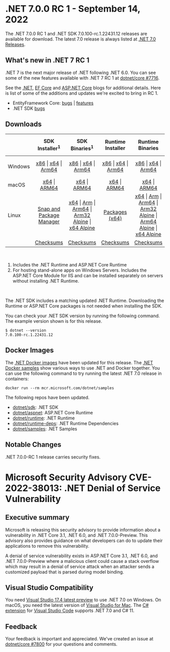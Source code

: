 # .NET 7.0.0 RC 1  - September 14, 2022

The .NET 7.0.0 RC 1 and .NET SDK 7.0.100-rc.1.22431.12 releases are available for download. The latest 7.0 release is always listed at [.NET 7.0 Releases](../README.md).

## What's new in .NET 7 RC 1

.NET 7 is the next major release of .NET following .NET 6.0. You can see some of the new features available with .NET 7 RC 1 at [dotnet/core #7716](https://github.com/dotnet/core/issues/7716).

See the [.NET][dotnet-blog], [EF Core][ef-blog] and [ASP.NET Core][aspnet-blog] blogs for additional details.
Here is list of some of the additions and updates we're excited to bring in RC 1.

* EntityFramework Core: [bugs][ef_bugs] | [features][ef_features]
* .NET SDK [bugs][sdk_bugs]

## Downloads

|           | SDK Installer<sup>1</sup>                        | SDK Binaries<sup>1</sup>                 | Runtime Installer                                        | Runtime Binaries                                 | ASP.NET Core Runtime           |Windows Desktop Runtime          |
| --------- | :------------------------------------------:     | :----------------------:                 | :---------------------------:                            | :-------------------------:                      | :-----------------:            | :-----------------:            |
| Windows   | [x86][dotnet-sdk-win-x86.exe] \| [x64][dotnet-sdk-win-x64.exe] \| [Arm64][dotnet-sdk-win-arm64.exe] | [x86][dotnet-sdk-win-x86.zip] \| [x64][dotnet-sdk-win-x64.zip] \|  [Arm64][dotnet-sdk-win-arm64.zip] | [x86][dotnet-runtime-win-x86.exe] \| [x64][dotnet-runtime-win-x64.exe] \| [Arm64][dotnet-runtime-win-arm64.exe] | [x86][dotnet-runtime-win-x86.zip] \| [x64][dotnet-runtime-win-x64.zip] \| [Arm64][dotnet-runtime-win-arm64.zip] | [x86][aspnetcore-runtime-win-x86.exe] \| [x64][aspnetcore-runtime-win-x64.exe] \|<br/> [Hosting Bundle][dotnet-hosting-win.exe]<sup>2</sup> | [x86][windowsdesktop-runtime-win-x86.exe] \| [x64][windowsdesktop-runtime-win-x64.exe] \| [Arm64][windowsdesktop-runtime-win-arm64.exe] |
| macOS     | [x64][dotnet-sdk-osx-x64.pkg] \| [ARM64][dotnet-sdk-osx-arm64.pkg] | [x64][dotnet-sdk-osx-x64.tar.gz] \| [ARM64][dotnet-sdk-osx-arm64.tar.gz]  | [x64][dotnet-runtime-osx-x64.pkg] \| [ARM64][dotnet-runtime-osx-arm64.pkg] | [x64][dotnet-runtime-osx-x64.tar.gz] \| [ARM64][dotnet-runtime-osx-arm64.tar.gz]| [x64][aspnetcore-runtime-osx-x64.tar.gz] \| [ARM64][aspnetcore-runtime-osx-arm64.tar.gz] | - |<sup>1</sup>
| Linux     |  [Snap and Package Manager](../install-linux.md)  | [x64][dotnet-sdk-linux-x64.tar.gz] \| [Arm][dotnet-sdk-linux-arm.tar.gz]  \| [Arm64][dotnet-sdk-linux-arm64.tar.gz] \| [Arm32 Alpine][dotnet-sdk-linux-musl-arm.tar.gz]  \| [x64 Alpine][dotnet-sdk-linux-musl-x64.tar.gz] | [Packages (x64)][linux-packages] | [x64][dotnet-runtime-linux-x64.tar.gz] \| [Arm][dotnet-runtime-linux-arm.tar.gz] \| [Arm64][dotnet-runtime-linux-arm64.tar.gz] \| [Arm32 Alpine][dotnet-runtime-linux-musl-arm.tar.gz] \| [Arm64 Alpine][dotnet-runtime-linux-musl-arm64.tar.gz] \| [x64 Alpine][dotnet-runtime-linux-musl-x64.tar.gz]  | [x64][aspnetcore-runtime-linux-x64.tar.gz]<sup>1</sup>  \| [Arm][aspnetcore-runtime-linux-arm.tar.gz]<sup>1</sup> \| [Arm64][aspnetcore-runtime-linux-arm64.tar.gz]<sup>1</sup> \| [x64 Alpine][aspnetcore-runtime-linux-musl-x64.tar.gz] | - | <sup>1</sup> |
|  | [Checksums][checksums-sdk]                             | [Checksums][checksums-sdk]                                      | [Checksums][checksums-runtime]                             | [Checksums][checksums-runtime]  | [Checksums][checksums-runtime]  | [Checksums][checksums-runtime]

</br>

1. Includes the .NET Runtime and ASP.NET Core Runtime
2. For hosting stand-alone apps on Windows Servers. Includes the ASP.NET Core Module for IIS and can be installed separately on servers without installing .NET Runtime.

</br>

The .NET SDK includes a matching updated .NET Runtime. Downloading the Runtime or ASP.NET Core packages is not needed when installing the SDK.

You can check your .NET SDK version by running the following command. The example version shown is for this release.

```console
$ dotnet --version
7.0.100-rc.1.22431.12
```

## Docker Images

The [.NET Docker images](https://hub.docker.com/_/microsoft-dotnet) have been updated for this release. The [.NET Docker samples](https://github.com/dotnet/dotnet-docker/blob/main/samples/README.md) show various ways to use .NET and Docker together. You can use the following command to try running the latest .NET 7.0 release in containers:

```console
docker run --rm mcr.microsoft.com/dotnet/samples
```

The following repos have been updated.

* [dotnet/sdk](https://hub.docker.com/_/microsoft-dotnet-sdk/): .NET SDK
* [dotnet/aspnet](https://hub.docker.com/_/microsoft-dotnet-aspnet/): ASP.NET Core Runtime
* [dotnet/runtime](https://hub.docker.com/_/microsoft-dotnet-runtime/): .NET Runtime
* [dotnet/runtime-deps](https://hub.docker.com/_/microsoft-dotnet-runtime-deps/): .NET Runtime Dependencies
* [dotnet/samples](https://hub.docker.com/_/microsoft-dotnet-samples/): .NET Samples

## Notable Changes
.NET 7.0.0-RC 1 release carries security fixes.

# Microsoft Security Advisory CVE-2022-38013: .NET Denial of Service Vulnerability

## <a name="executive-summary"></a>Executive summary

Microsoft is releasing this security advisory to provide information about a vulnerability in .NET Core 3.1, .NET 6.0, and .NET 7.0.0-Preview. This advisory also provides guidance on what developers can do to update their applications to remove this vulnerability.

A denial of service vulnerability exists in ASP.NET Core 3.1, .NET 6.0, and .NET 7.0.0-Preview where a malicious client could cause a stack overflow which may result in a denial of service attack when an attacker sends a customized payload that is parsed during model binding.

## Visual Studio Compatibility

You need [Visual Studio 17.4 latest preview](https://visualstudio.microsoft.com) to use .NET 7.0 on Windows. On macOS, you need the latest version of [Visual Studio for Mac](https://visualstudio.microsoft.com/vs/mac/). The [C# extension](https://code.visualstudio.com/docs/languages/dotnet) for [Visual Studio Code](https://code.visualstudio.com/) supports .NET 7.0 and C# 11.


## Feedback

Your feedback is important and appreciated. We've created an issue at [dotnet/core #7800](https://github.com/dotnet/core/issues/7800) for your questions and comments.

[blob-runtime]: https://dotnetcli.blob.core.windows.net/dotnet/Runtime/
[blob-sdk]: https://dotnetcli.blob.core.windows.net/dotnet/Sdk/
[release-notes]: https://github.com/dotnet/core/blob/main/release-notes/7.0/preview/7.0.0-rc.1.md

[checksums-runtime]: https://dotnetcli.blob.core.windows.net/dotnet/checksums/7.0.0-rc.1-sha.txt
[checksums-sdk]: https://dotnetcli.blob.core.windows.net/dotnet/checksums/7.0.0-rc.1-sha.txt

[linux-install]: https://github.com/dotnet/core/blob/main/release-notes/7.0/install-linux.md
[linux-setup]: https://github.com/dotnet/core/blob/main/Documentation/linux-setup.md

[dotnet-blog]:  https://devblogs.microsoft.com/dotnet/announcing-dotnet-7-rc-1/
[aspnet-blog]: https://devblogs.microsoft.com/dotnet/asp-net-core-updates-in-dotnet-7-rc-1
[ef-blog]: https://devblogs.microsoft.com/dotnet/announcing-ef7-rc1
[ef_bugs]: https://github.com/dotnet/efcore/issues?q=is%3Aissue+milestone%3A7.0.0-rc1+is%3Aclosed+label%3Atype-bug
[ef_features]: https://github.com/dotnet/efcore/issues?q=is%3Aissue+milestone%3A7.0.0-rc1+is%3Aclosed+label%3Atype-enhancement

[aspnet_bugs]: https://github.com/aspnet/AspNetCore/issues?q=is%3Aissue+milestone%3A7.0.0-rc1+label%3ADone+label%3Abug
[aspnet_features]: https://github.com/aspnet/AspNetCore/issues?q=is%3Aissue+milestone%3A7.0.0-rc1+label%3ADone+label%3Aenhancement
[runtime_bugs]: https://github.com/dotnet/runtime/issues?utf8=%E2%9C%93&q=is%3Aissue+milestone%3A7.0+label%3Abug+
[runtime_features]: https://github.com/dotnet/runtime/issues?q=is%3Aissue+milestone%3A7.0+label%3Aenhancement

[sdk_bugs]: https://github.com/dotnet/sdk/issues?q=is%3Aissue+is%3Aclosed+milestone%3A7.0.1xx

[linux-packages]: ../install-linux.md


[//]: # ( Runtime 7.0.0-rc.1.22426.10)
[dotnet-runtime-linux-arm.tar.gz]: https://download.visualstudio.microsoft.com/download/pr/e81495a7-1946-433d-82ac-643315665718/e202e03285af845f2c743c6281db1ea4/dotnet-runtime-7.0.0-rc.1.22426.10-linux-arm.tar.gz
[dotnet-runtime-linux-arm64.tar.gz]: https://download.visualstudio.microsoft.com/download/pr/82211656-7196-4508-90f2-b1adc95814ec/b9b2856e7b2a8788d213fdd29662ed30/dotnet-runtime-7.0.0-rc.1.22426.10-linux-arm64.tar.gz
[dotnet-runtime-linux-musl-arm.tar.gz]: https://download.visualstudio.microsoft.com/download/pr/db88be55-96ce-4566-b974-b3d899bf4dc3/83e70fd568804deabbcdc7c2dd8f8320/dotnet-runtime-7.0.0-rc.1.22426.10-linux-musl-arm.tar.gz
[dotnet-runtime-linux-musl-arm64.tar.gz]: https://download.visualstudio.microsoft.com/download/pr/971f71f7-2cd3-4d77-ab5d-41c698bcf42b/0381f256c137839cfd61577da7b010a8/dotnet-runtime-7.0.0-rc.1.22426.10-linux-musl-arm64.tar.gz
[dotnet-runtime-linux-musl-x64.tar.gz]: https://download.visualstudio.microsoft.com/download/pr/ccebce74-c18a-4dbd-bcf6-47408c7f53ab/814f6e5af89a2facf5d5cd4f65883d56/dotnet-runtime-7.0.0-rc.1.22426.10-linux-musl-x64.tar.gz
[dotnet-runtime-linux-x64.tar.gz]: https://download.visualstudio.microsoft.com/download/pr/0d25df01-b918-44f3-9963-2f47a1317437/62142b0f944105ceee2514b00482327e/dotnet-runtime-7.0.0-rc.1.22426.10-linux-x64.tar.gz
[dotnet-runtime-osx-arm64.pkg]: https://download.visualstudio.microsoft.com/download/pr/427e5eda-5b38-4705-9c3e-231a1a937b4f/28be328d327f708fd7c53728696d44bf/dotnet-runtime-7.0.0-rc.1.22426.10-osx-arm64.pkg
[dotnet-runtime-osx-arm64.tar.gz]: https://download.visualstudio.microsoft.com/download/pr/0b2fbc1d-da1e-446e-a052-8400078593e4/e26d013d79d5c6026755b1ab1f71efd3/dotnet-runtime-7.0.0-rc.1.22426.10-osx-arm64.tar.gz
[dotnet-runtime-osx-x64.pkg]: https://download.visualstudio.microsoft.com/download/pr/7138e084-facc-423c-9291-d42905daf0fe/4fd55041dab67a68fea19cfd3fc08c41/dotnet-runtime-7.0.0-rc.1.22426.10-osx-x64.pkg
[dotnet-runtime-osx-x64.tar.gz]: https://download.visualstudio.microsoft.com/download/pr/61e5fbb9-341f-425d-8e20-dc97b906a886/c30c401a73339b3161eff6faf13eec0a/dotnet-runtime-7.0.0-rc.1.22426.10-osx-x64.tar.gz
[dotnet-runtime-win-arm64.exe]: https://download.visualstudio.microsoft.com/download/pr/d8fe2f3c-c244-403c-bb32-1e651c507d82/c9cd39fc77cec2d4310a653a6f0a5d1f/dotnet-runtime-7.0.0-rc.1.22426.10-win-arm64.exe
[dotnet-runtime-win-arm64.zip]: https://download.visualstudio.microsoft.com/download/pr/56fe5a33-8c1a-464e-a63c-bf5e1b19bfd9/0d8a5ec1bb881bb20b6305a15a9a9e1a/dotnet-runtime-7.0.0-rc.1.22426.10-win-arm64.zip
[dotnet-runtime-win-x64.exe]: https://download.visualstudio.microsoft.com/download/pr/245a3d77-5ebd-45ac-a505-1be5dc719729/7535501fd3f5b3b5321f05233d5dd8f9/dotnet-runtime-7.0.0-rc.1.22426.10-win-x64.exe
[dotnet-runtime-win-x64.zip]: https://download.visualstudio.microsoft.com/download/pr/2535148a-11a1-48d5-b403-1503cbccc96a/a4f5c7d83d2da0f60cd63e0bda70b16e/dotnet-runtime-7.0.0-rc.1.22426.10-win-x64.zip
[dotnet-runtime-win-x86.exe]: https://download.visualstudio.microsoft.com/download/pr/c28b157f-c61e-4de7-902a-23a943ce76f8/84916ac37b61ee4bc5f392af170a640a/dotnet-runtime-7.0.0-rc.1.22426.10-win-x86.exe
[dotnet-runtime-win-x86.zip]: https://download.visualstudio.microsoft.com/download/pr/d37b0e77-2fbc-4357-bea2-91d8aa3f5bf5/275beeb00aee87a0de068f3378c0c437/dotnet-runtime-7.0.0-rc.1.22426.10-win-x86.zip

[//]: # ( WindowsDesktop 7.0.0-rc.1.22427.1)
[windowsdesktop-runtime-win-arm64.exe]: https://download.visualstudio.microsoft.com/download/pr/fe2d9be9-a784-49ab-8cc2-7573108a2b57/9b438d779de18b22df927519b7870f2e/windowsdesktop-runtime-7.0.0-rc.1.22427.1-win-arm64.exe
[windowsdesktop-runtime-win-arm64.zip]: https://download.visualstudio.microsoft.com/download/pr/1bf24988-6eda-479f-93ff-7a4a926a2b11/4b14de1844ee35bcfa22a457a5580ccc/windowsdesktop-runtime-7.0.0-rc.1.22427.1-win-arm64.zip
[windowsdesktop-runtime-win-x64.exe]: https://download.visualstudio.microsoft.com/download/pr/3d12acf4-0c81-4e57-a863-95a8cbb53773/fcf497631eee353a00ea21e968aa59d4/windowsdesktop-runtime-7.0.0-rc.1.22427.1-win-x64.exe
[windowsdesktop-runtime-win-x64.zip]: https://download.visualstudio.microsoft.com/download/pr/7b8efb7f-802d-47ae-844a-c65914a053ed/35f89319a63209273b50c43b30a4d848/windowsdesktop-runtime-7.0.0-rc.1.22427.1-win-x64.zip
[windowsdesktop-runtime-win-x86.exe]: https://download.visualstudio.microsoft.com/download/pr/a499d525-7228-4a80-bf32-360516313e0b/663d0fb49980be76e56116cb1cb32956/windowsdesktop-runtime-7.0.0-rc.1.22427.1-win-x86.exe
[windowsdesktop-runtime-win-x86.zip]: https://download.visualstudio.microsoft.com/download/pr/5b268c4b-cac6-4383-8ca4-a4f5c3d6c503/434516442d04ccda23391c69c487e3db/windowsdesktop-runtime-7.0.0-rc.1.22427.1-win-x86.zip

[//]: # ( ASP 7.0.0-rc.1.22427.2)
[aspnetcore-runtime-linux-arm.tar.gz]: https://download.visualstudio.microsoft.com/download/pr/68e724e6-06bb-434f-a3c8-19e70b38d6a6/6a001576172b2651f7357acd6be4db90/aspnetcore-runtime-7.0.0-rc.1.22427.2-linux-arm.tar.gz
[aspnetcore-runtime-linux-arm64.tar.gz]: https://download.visualstudio.microsoft.com/download/pr/120c4609-0fc9-4291-b84a-462315825fc7/dca79b88f966455e82d0b864d990eca2/aspnetcore-runtime-7.0.0-rc.1.22427.2-linux-arm64.tar.gz
[aspnetcore-runtime-linux-musl-arm.tar.gz]: https://download.visualstudio.microsoft.com/download/pr/7632a53e-9154-480c-9bd0-390173373efb/5f907513fadcb05262002395bbf13e7c/aspnetcore-runtime-7.0.0-rc.1.22427.2-linux-musl-arm.tar.gz
[aspnetcore-runtime-linux-musl-arm64.tar.gz]: https://download.visualstudio.microsoft.com/download/pr/f4efa7f8-2b40-4649-8107-b5e65e8d6aa1/7d6da01322793967612f20dcbbc795ed/aspnetcore-runtime-7.0.0-rc.1.22427.2-linux-musl-arm64.tar.gz
[aspnetcore-runtime-linux-musl-x64.tar.gz]: https://download.visualstudio.microsoft.com/download/pr/0857e86d-4206-4c14-b814-e5e3424f8396/6e1113fce778ef9ff69eb2ffefd6de76/aspnetcore-runtime-7.0.0-rc.1.22427.2-linux-musl-x64.tar.gz
[aspnetcore-runtime-linux-x64.tar.gz]: https://download.visualstudio.microsoft.com/download/pr/90a3ef50-f7fa-46d7-8839-1ad7a2d64945/ff0d7ad5aef915e19eb255d708a94a07/aspnetcore-runtime-7.0.0-rc.1.22427.2-linux-x64.tar.gz
[aspnetcore-runtime-osx-arm64.tar.gz]: https://download.visualstudio.microsoft.com/download/pr/0fde6271-9b31-40eb-aee1-6bd4794e0fa9/1e5a72a21e733ab866dfb51a8f3b31a4/aspnetcore-runtime-7.0.0-rc.1.22427.2-osx-arm64.tar.gz
[aspnetcore-runtime-osx-x64.tar.gz]: https://download.visualstudio.microsoft.com/download/pr/2d65754e-061f-45a9-9f9c-8c3910d4e0c2/8b8527c926c21020748d89922ae84eff/aspnetcore-runtime-7.0.0-rc.1.22427.2-osx-x64.tar.gz
[aspnetcore-runtime-win-arm64.zip]: https://download.visualstudio.microsoft.com/download/pr/aedae625-5adb-42f4-aa62-bc7b2ca9eec7/c55c37f66db3617c8daaea9ebaa8748d/aspnetcore-runtime-7.0.0-rc.1.22427.2-win-arm64.zip
[aspnetcore-runtime-win-x64.exe]: https://download.visualstudio.microsoft.com/download/pr/362b53af-8fea-4eee-a1f8-92604569a34f/2d00273ee48d227511556eef6f48862d/aspnetcore-runtime-7.0.0-rc.1.22427.2-win-x64.exe
[aspnetcore-runtime-win-x64.zip]: https://download.visualstudio.microsoft.com/download/pr/5d0f3572-2f86-41b8-a75a-42495b27d424/834d1b4d4567eab165ace0dc91e36bf0/aspnetcore-runtime-7.0.0-rc.1.22427.2-win-x64.zip
[aspnetcore-runtime-win-x86.exe]: https://download.visualstudio.microsoft.com/download/pr/fa7c9081-14d8-4e82-b9d9-2ec264f9b425/c629c6fa28648eea2c411a2554240b46/aspnetcore-runtime-7.0.0-rc.1.22427.2-win-x86.exe
[aspnetcore-runtime-win-x86.zip]: https://download.visualstudio.microsoft.com/download/pr/45f849a9-976f-4a48-aaf2-930b3c93ed02/bc66a28bb82ee159cdfc709f6b951cf0/aspnetcore-runtime-7.0.0-rc.1.22427.2-win-x86.zip
[dotnet-hosting-win.exe]: https://download.visualstudio.microsoft.com/download/pr/4d72038c-e72b-41fa-b770-6a73564bced0/3922adc4c9cac36b9994ddcc6cceee7f/dotnet-hosting-7.0.0-rc.1.22427.2-win.exe

[//]: # ( SDK 7.0.100-rc.1.22431.12)
[dotnet-sdk-linux-arm.tar.gz]: https://download.visualstudio.microsoft.com/download/pr/11fed703-51af-4e9e-a21c-6a1c089721b2/c904471d138fcc998f07617fa826cbda/dotnet-sdk-7.0.100-rc.1.22431.12-linux-arm.tar.gz
[dotnet-sdk-linux-arm64.tar.gz]: https://download.visualstudio.microsoft.com/download/pr/620a7215-63f9-47bb-b88a-7798e958ed2d/539a8c04045ab69efa77504f75f07a23/dotnet-sdk-7.0.100-rc.1.22431.12-linux-arm64.tar.gz
[dotnet-sdk-linux-musl-arm.tar.gz]: https://download.visualstudio.microsoft.com/download/pr/21c9dcb5-77da-4803-90c0-5a39714bd8d8/42e10ffe950d4895a2ef4c76bd47c9ee/dotnet-sdk-7.0.100-rc.1.22431.12-linux-musl-arm.tar.gz
[dotnet-sdk-linux-musl-arm64.tar.gz]: https://download.visualstudio.microsoft.com/download/pr/7bb4f273-20b2-429c-8570-1560012620c7/b3dee2ef395500f1e2ec14737072a270/dotnet-sdk-7.0.100-rc.1.22431.12-linux-musl-arm64.tar.gz
[dotnet-sdk-linux-musl-x64.tar.gz]: https://download.visualstudio.microsoft.com/download/pr/42787c90-9edb-49eb-be41-146177ce842a/5495fd13c15337925b5fb507ebfb97d4/dotnet-sdk-7.0.100-rc.1.22431.12-linux-musl-x64.tar.gz
[dotnet-sdk-linux-x64.tar.gz]: https://download.visualstudio.microsoft.com/download/pr/bf594dbb-5ec8-486b-8395-95058e719e1c/42e8bc351654ed4c3ccaed58ea9180a1/dotnet-sdk-7.0.100-rc.1.22431.12-linux-x64.tar.gz
[dotnet-sdk-osx-arm64.pkg]: https://download.visualstudio.microsoft.com/download/pr/a600948e-4b2b-40d2-8551-57d85492df13/196fed4c3c6c5498a0b861127353cc07/dotnet-sdk-7.0.100-rc.1.22431.12-osx-arm64.pkg
[dotnet-sdk-osx-arm64.tar.gz]: https://download.visualstudio.microsoft.com/download/pr/dbefddef-fd07-4dda-a9a7-e3a1b474d314/52d3b44b2fbb9bd2e0e8f17a01565ab8/dotnet-sdk-7.0.100-rc.1.22431.12-osx-arm64.tar.gz
[dotnet-sdk-osx-x64.pkg]: https://download.visualstudio.microsoft.com/download/pr/dae368f5-c03c-48b6-a7de-6dc423c3a5b7/180e601942c810f45f87fc75be783fbc/dotnet-sdk-7.0.100-rc.1.22431.12-osx-x64.pkg
[dotnet-sdk-osx-x64.tar.gz]: https://download.visualstudio.microsoft.com/download/pr/8b605689-07ca-40a1-9619-e5e2a26a18e2/869ba34d898a8025ffe16f3e914277ab/dotnet-sdk-7.0.100-rc.1.22431.12-osx-x64.tar.gz
[dotnet-sdk-win-arm64.exe]: https://download.visualstudio.microsoft.com/download/pr/c9d02533-caa5-4c6e-9441-55bc90aafde4/ce765cc725365f63c03f6fe8ee8ec8f3/dotnet-sdk-7.0.100-rc.1.22431.12-win-arm64.exe
[dotnet-sdk-win-arm64.zip]: https://download.visualstudio.microsoft.com/download/pr/13c76c4b-7bff-4dcd-83f2-89d3b8f5c47d/c97889a542226294588bef296a1f2846/dotnet-sdk-7.0.100-rc.1.22431.12-win-arm64.zip
[dotnet-sdk-win-x64.exe]: https://download.visualstudio.microsoft.com/download/pr/87a58b01-55e1-4a0b-80bd-51a12d403bd6/f88b8b7908aab1a3876a686ce984acf8/dotnet-sdk-7.0.100-rc.1.22431.12-win-x64.exe
[dotnet-sdk-win-x64.zip]: https://download.visualstudio.microsoft.com/download/pr/b3b5dce4-d810-4477-a8a3-97cbb0bdf3ea/91d0dd167239cfdfb48ae18166f444d4/dotnet-sdk-7.0.100-rc.1.22431.12-win-x64.zip
[dotnet-sdk-win-x86.exe]: https://download.visualstudio.microsoft.com/download/pr/5ddfca1a-2c1d-4208-8200-c106cf1e46df/c9d96c57665e89421b52368f166df73b/dotnet-sdk-7.0.100-rc.1.22431.12-win-x86.exe
[dotnet-sdk-win-x86.zip]: https://download.visualstudio.microsoft.com/download/pr/c9573512-98aa-499c-a021-4dc96b0d37ef/631767111e78ff7f8e40cd0baea3e2df/dotnet-sdk-7.0.100-rc.1.22431.12-win-x86.zip
